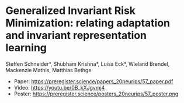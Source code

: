 # Generalized Invariant Risk Minimization: relating adaptation and invariant representation learning

Steffen Schneider*, Shubham Krishna*, Luisa Eck*, Wieland Brendel, Mackenzie Mathis, Matthias Bethge

- Paper: https://preregister.science/papers_20neurips/57_paper.pdf
- Video: https://youtu.be/0B_kXJgvmj4
- Poster: https://preregister.science/posters_20neurips/57_poster.png
